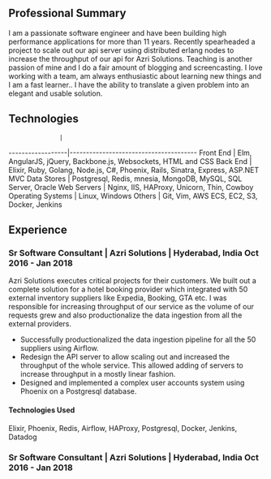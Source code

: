 ## Professional Summary

I am a passionate software engineer and have been building high performance applications for more than 11 years. Recently spearheaded a project to scale out our api server using distributed erlang nodes to increase the throughput of our api for Azri Solutions. Teaching is another passion of mine and I do a fair amount of blogging and screencasting. I love working with a team, am always enthusiastic about learning new things and I am a fast learner.. I have the ability to translate a given problem into an elegant and usable solution.

## Technologies

                  |
------------------|---------------------------------------
Front End         | Elm, AngularJS, jQuery, Backbone.js, Websockets, HTML and CSS
Back End          | Elixir, Ruby, Golang, Node.js, C#, Phoenix, Rails, Sinatra, Express, ASP.NET MVC
Data Stores       | Postgresql, Redis, mnesia, MongoDB, MySQL, SQL Server, Oracle
Web Servers       | Nginx, IIS, HAProxy, Unicorn, Thin, Cowboy
Operating Systems | Linux, Windows
Others            | Git, Vim, AWS ECS, EC2, S3, Docker, Jenkins

## Experience

### Sr Software Consultant | Azri Solutions | Hyderabad, India Oct 2016 - Jan 2018

Azri Solutions executes critical projects for their customers. We built out a complete solution for a hotel booking provider which integrated with 50 external inventory suppliers like Expedia, Booking, GTA etc. I was responsible for increasing throughput of our service as the volume of our requests grew and also productionalize the data ingestion from all the external providers.

  - Successfully productionalized the data ingestion pipeline for all the 50 suppliers using Airflow.
  - Redesign the API server to allow scaling out and increased the throughput of the whole service. This allowed adding of servers to increase throughput in a mostly linear fashion.
  - Designed and implemented a complex user accounts system using Phoenix on a Postgresql database.

#### Technologies Used

Elixir, Phoenix, Redis, Airflow, HAProxy, Postgresql, Docker, Jenkins, Datadog

### Sr Software Consultant | Azri Solutions | Hyderabad, India Oct 2016 - Jan 2018
